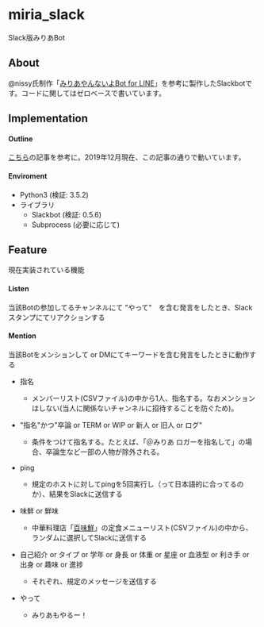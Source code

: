 # miria_slack
Slack版みりあBot

## About

@nissy氏制作「[みりあやんないよBot for LINE](https://github.com/sfc-icar/miria_line)」を参考に製作したSlackbotです。コードに関してはゼロベースで書いています。

## Implementation
#### Outline
[こちら](https://qiita.com/sukesuke/items/1ac92251def87357fdf6)の記事を参考に。2019年12月現在、この記事の通りで動いています。
#### Enviroment
- Python3 (検証: 3.5.2)
- ライブラリ
  - Slackbot (検証: 0.5.6)
  - Subprocess (必要に応じて)

## Feature
現在実装されている機能
#### Listen

当該Botの参加してるチャンネルにて "やって"　を含む発言をしたとき、Slackスタンプにてリアクションする

#### Mention

当該Botをメンションして or DMにてキーワードを含む発言をしたときに動作する

- 指名
  - メンバーリスト(CSVファイル)の中から1人、指名する。なおメンションはしない(当人に関係ないチャンネルに招待することを防ぐため)。

- "指名"かつ"卒論 or TERM or WIP or 新人 or 旧人 or ログ"
  - 条件をつけて指名する。たとえば、「＠みりあ ロガーを指名して」の場合、卒論生など一部の人物が除外される。

- ping
  - 規定のホストに対してpingを5回実行し（って日本語的に合ってるのか）、結果をSlackに送信する
  
- 味鮮 or 鮮味
  - 中華料理店「[百味鮮](https://goo.gl/maps/TCBQB9ETgMfi5ikn9)」の定食メニューリスト(CSVファイル)の中から、ランダムに選択してSlackに送信する
  
- 自己紹介 or タイプ or 学年 or 身長 or 体重 or 星座 or 血液型 or 利き手 or 出身 or 趣味 or 進捗
  - それぞれ、規定のメッセージを送信する
  
- やって
  - みりあもやるー！
  
